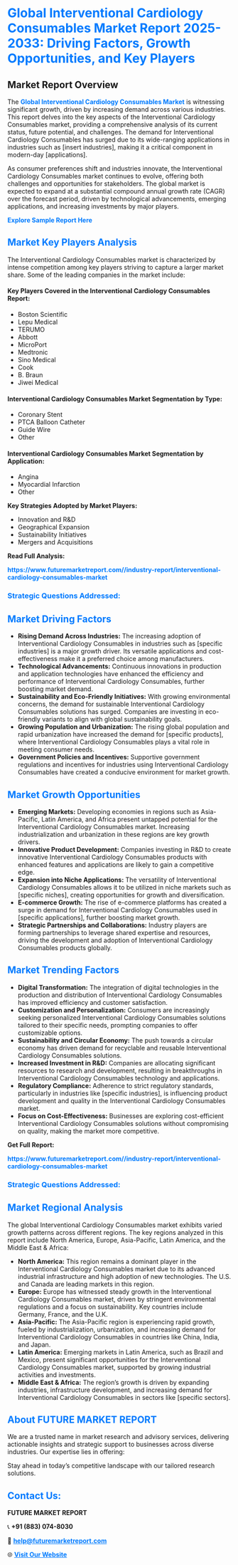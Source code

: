 <h1 style="color: #007BFF;">Global Interventional Cardiology Consumables Market Report 2025-2033: Driving Factors, Growth Opportunities, and Key Players</h1>

<section id="overview">
<h2>Market Report Overview</h2>
<p>The <a href="https://www.futuremarketreport.com//industry-report/interventional-cardiology-consumables-market" style="color: #007BFF; text-decoration: none;"><strong>Global Interventional Cardiology Consumables Market</strong></a> is witnessing significant growth, driven by increasing demand across various industries. This report delves into the key aspects of the Interventional Cardiology Consumables market, providing a comprehensive analysis of its current status, future potential, and challenges. The demand for Interventional Cardiology Consumables has surged due to its wide-ranging applications in industries such as [insert industries], making it a critical component in modern-day [applications].</p>
<p>As consumer preferences shift and industries innovate, the Interventional Cardiology Consumables market continues to evolve, offering both challenges and opportunities for stakeholders. The global market is expected to expand at a substantial compound annual growth rate (CAGR) over the forecast period, driven by technological advancements, emerging applications, and increasing investments by major players.</p>
</section>

<section id="overview">
<p><a href="https://www.futuremarketreport.com//request-sample/reportId=79649" style="color: #007BFF; text-decoration: none;"><strong>Explore Sample Report Here</strong></a></p>
</section>

<section id="key-players">
<h2 style="color: #007BFF;">Market Key Players Analysis</h2>
<p>The Interventional Cardiology Consumables market is characterized by intense competition among key players striving to capture a larger market share. Some of the leading companies in the market include:</p>
<h4>Key Players Covered in the Interventional Cardiology Consumables Report:</h4>
<ul><li>Boston Scientific</li><li>Lepu Medical</li><li>TERUMO</li><li>Abbott</li><li>MicroPort</li><li>Medtronic</li><li>Sino Medical</li><li>Cook</li><li>B. Braun</li><li>Jiwei Medical</li></ul>
<h4>Interventional Cardiology Consumables Market Segmentation by Type:</h4>
<ul><li>Coronary Stent</li><li>PTCA Balloon Catheter</li><li>Guide Wire</li><li>Other</li></ul>

<h4>Interventional Cardiology Consumables Market Segmentation by Application:</h4>
<ul><li>Angina</li><li>Myocardial Infarction</li><li>Other</li></ul>
<p><strong>Key Strategies Adopted by Market Players:</strong></p>
<ul>
<li>Innovation and R&D</li>
<li>Geographical Expansion</li>
<li>Sustainability Initiatives</li>
<li>Mergers and Acquisitions</li>
</ul>
</section>

<section>
<p><strong>Read Full Analysis: </strong></p><a href="https://www.futuremarketreport.com//industry-report/interventional-cardiology-consumables-market" style="color: #007BFF; text-decoration: none;"><strong>https://www.futuremarketreport.com//industry-report/interventional-cardiology-consumables-market</strong></a>
<h3 style="color: #007BFF;">Strategic Questions Addressed:</h3>
</section>

<section id="driving-factors">
<h2 style="color: #007BFF;">Market Driving Factors</h2>
<ul>
<li><strong>Rising Demand Across Industries:</strong> The increasing adoption of Interventional Cardiology Consumables in industries such as [specific industries] is a major growth driver. Its versatile applications and cost-effectiveness make it a preferred choice among manufacturers.</li>
<li><strong>Technological Advancements:</strong> Continuous innovations in production and application technologies have enhanced the efficiency and performance of Interventional Cardiology Consumables, further boosting market demand.</li>
<li><strong>Sustainability and Eco-Friendly Initiatives:</strong> With growing environmental concerns, the demand for sustainable Interventional Cardiology Consumables solutions has surged. Companies are investing in eco-friendly variants to align with global sustainability goals.</li>
<li><strong>Growing Population and Urbanization:</strong> The rising global population and rapid urbanization have increased the demand for [specific products], where Interventional Cardiology Consumables plays a vital role in meeting consumer needs.</li>
<li><strong>Government Policies and Incentives:</strong> Supportive government regulations and incentives for industries using Interventional Cardiology Consumables have created a conducive environment for market growth.</li>
</ul>
</section>

<section id="growth-opportunities">
<h2 style="color: #007BFF;">Market Growth Opportunities</h2>
<ul>
<li><strong>Emerging Markets:</strong> Developing economies in regions such as Asia-Pacific, Latin America, and Africa present untapped potential for the Interventional Cardiology Consumables market. Increasing industrialization and urbanization in these regions are key growth drivers.</li>
<li><strong>Innovative Product Development:</strong> Companies investing in R&D to create innovative Interventional Cardiology Consumables products with enhanced features and applications are likely to gain a competitive edge.</li>
<li><strong>Expansion into Niche Applications:</strong> The versatility of Interventional Cardiology Consumables allows it to be utilized in niche markets such as [specific niches], creating opportunities for growth and diversification.</li>
<li><strong>E-commerce Growth:</strong> The rise of e-commerce platforms has created a surge in demand for Interventional Cardiology Consumables used in [specific applications], further boosting market growth.</li>
<li><strong>Strategic Partnerships and Collaborations:</strong> Industry players are forming partnerships to leverage shared expertise and resources, driving the development and adoption of Interventional Cardiology Consumables products globally.</li>
</ul>
</section>

<section id="trending-factors">
<h2 style="color: #007BFF;">Market Trending Factors</h2>
<ul>
<li><strong>Digital Transformation:</strong> The integration of digital technologies in the production and distribution of Interventional Cardiology Consumables has improved efficiency and customer satisfaction.</li>
<li><strong>Customization and Personalization:</strong> Consumers are increasingly seeking personalized Interventional Cardiology Consumables solutions tailored to their specific needs, prompting companies to offer customizable options.</li>
<li><strong>Sustainability and Circular Economy:</strong> The push towards a circular economy has driven demand for recyclable and reusable Interventional Cardiology Consumables solutions.</li>
<li><strong>Increased Investment in R&D:</strong> Companies are allocating significant resources to research and development, resulting in breakthroughs in Interventional Cardiology Consumables technology and applications.</li>
<li><strong>Regulatory Compliance:</strong> Adherence to strict regulatory standards, particularly in industries like [specific industries], is influencing product development and quality in the Interventional Cardiology Consumables market.</li>
<li><strong>Focus on Cost-Effectiveness:</strong> Businesses are exploring cost-efficient Interventional Cardiology Consumables solutions without compromising on quality, making the market more competitive.</li>
</ul>
</section>

<section>
<p><strong>Get Full Report: </strong></p><a href="https://www.futuremarketreport.com//industry-report/interventional-cardiology-consumables-market" style="color: #007BFF; text-decoration: none;"><strong>https://www.futuremarketreport.com//industry-report/interventional-cardiology-consumables-market</strong></a>
<h3 style="color: #007BFF;">Strategic Questions Addressed:</h3>
</section>


<section id="regional-analysis">
<h2 style="color: #007BFF;">Market Regional Analysis</h2>
<p>The global Interventional Cardiology Consumables market exhibits varied growth patterns across different regions. The key regions analyzed in this report include North America, Europe, Asia-Pacific, Latin America, and the Middle East & Africa:</p>
<ul>
<li><strong>North America:</strong> This region remains a dominant player in the Interventional Cardiology Consumables market due to its advanced industrial infrastructure and high adoption of new technologies. The U.S. and Canada are leading markets in this region.</li>
<li><strong>Europe:</strong> Europe has witnessed steady growth in the Interventional Cardiology Consumables market, driven by stringent environmental regulations and a focus on sustainability. Key countries include Germany, France, and the U.K.</li>
<li><strong>Asia-Pacific:</strong> The Asia-Pacific region is experiencing rapid growth, fueled by industrialization, urbanization, and increasing demand for Interventional Cardiology Consumables in countries like China, India, and Japan.</li>
<li><strong>Latin America:</strong> Emerging markets in Latin America, such as Brazil and Mexico, present significant opportunities for the Interventional Cardiology Consumables market, supported by growing industrial activities and investments.</li>
<li><strong>Middle East & Africa:</strong> The region’s growth is driven by expanding industries, infrastructure development, and increasing demand for Interventional Cardiology Consumables in sectors like [specific sectors].</li>
</ul>
</section>

<footer>
<h2 style="color: #007BFF;">About FUTURE MARKET REPORT</h2>
<p>We are a trusted name in market research and advisory services, delivering actionable insights and strategic support to businesses across diverse industries. Our expertise lies in offering:</p>

<p>Stay ahead in today’s competitive landscape with our tailored research solutions.</p>

<h2 style="color: #007BFF;">Contact Us:</h2>
<p><strong>FUTURE MARKET REPORT</strong></p>
<p>📞 <strong>+91 (883) 074-8030</strong></p>
<p>📧 <strong><a href="mailto:help@futuremarketreport.com" style="color: #007BFF;">help@futuremarketreport.com</a></strong></p>
<p>🌐 <strong><a href="https://www.futuremarketreport.com/" style="color: #007BFF;">Visit Our Website</a></strong></p>
</footer>
